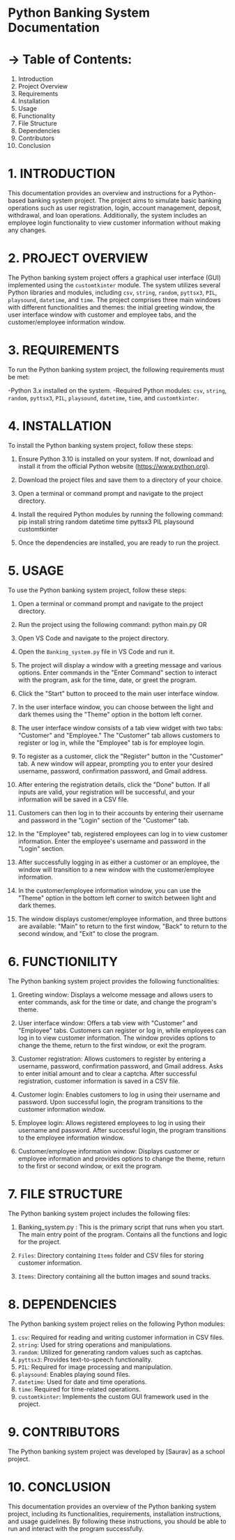 #                       Python Banking System Documentation


# ->  Table of Contents:

1. Introduction
2. Project Overview
3. Requirements
4. Installation
5. Usage
6. Functionality
7. File Structure
8. Dependencies
9. Contributors
10. Conclusion


#   1. INTRODUCTION
This documentation provides an overview and instructions for a Python-based banking system project. The project aims to simulate basic banking operations such as user registration, login, account management, deposit, withdrawal, and loan operations. Additionally, the system includes an employee login functionality to view customer information without making any changes.


#    2. PROJECT OVERVIEW
The Python banking system project offers a graphical user interface (GUI) implemented using the `customtkinter` module. The system utilizes several Python libraries and modules, including `csv`, `string`, `random`, `pyttsx3`, `PIL`, `playsound`, `datetime`, and `time`. The project comprises three main windows with different functionalities and themes: the initial greeting window, the user interface window with customer and employee tabs, and the customer/employee information window.


#     3. REQUIREMENTS
To run the Python banking system project, the following requirements must be met:

-Python 3.x installed on the system.
-Required Python modules: `csv`, `string`, `random`, `pyttsx3`, `PIL`, `playsound`, `datetime`, `time`, and `customtkinter`.


#      4. INSTALLATION
To install the Python banking system project, follow these steps:

1. Ensure Python 3.10 is installed on your system. If not, download and install it from the official Python website (https://www.python.org).

2. Download the project files and save them to a directory of your choice.

3. Open a terminal or command prompt and navigate to the project directory.

4. Install the required Python modules by running the following command:
    pip install string random datetime time pyttsx3 PIL playsound customtkinter

5. Once the dependencies are installed, you are ready to run the project.


#      5. USAGE
To use the Python banking system project, follow these steps:

1. Open a terminal or command prompt and navigate to the project directory.

2. Run the project using the following command:
    python main.py
            OR
1. Open VS Code and navigate to the project directory.

2. Open the `Banking_system.py` file in VS Code and run it.

3. The project will display a window with a greeting message and various options. Enter commands in the "Enter Command" section to interact with the program, ask for the time, date, or greet the program.

4. Click the "Start" button to proceed to the main user interface window.

5. In the user interface window, you can choose between the light and dark themes using the "Theme" option in the bottom left corner.

6. The user interface window consists of a tab view widget with two tabs: "Customer" and "Employee." The "Customer" tab allows customers to register or log in, while the "Employee" tab is for employee login.

7. To register as a customer, click the "Register" button in the "Customer" tab. A new window will appear, prompting you to enter your desired username, password, confirmation password, and Gmail address.

8. After entering the registration details, click the "Done" button. If all inputs are valid, your registration will be successful, and your information will be saved in a CSV file.

9. Customers can then log in to their accounts by entering their username and password in the "Login" section of the "Customer" tab.

10. In the "Employee" tab, registered employees can log in to view customer information. Enter the employee's username and password in the "Login" section.

11. After successfully logging in as either a customer or an employee, the window will transition to a new window with the customer/employee information.

12. In the customer/employee information window, you can use the "Theme" option in the bottom left corner to switch between light and dark themes.

13. The window displays customer/employee information, and three buttons are available: "Main" to return to the first window, "Back" to return to the second window, and "Exit" to close the program.


#      6. FUNCTIONILITY
The Python banking system project provides the following functionalities:

1. Greeting window: Displays a welcome message and allows users to enter commands, ask for the time or date, and change the program's theme.

2. User interface window: Offers a tab view with "Customer" and "Employee" tabs. Customers can register or log in, while employees can log in to view customer information. The window provides options to change the theme, return to the first window, or exit the program.

3. Customer registration: Allows customers to register by entering a username, password, confirmation password, and Gmail address. Asks to enter initial amount and to clear a captcha. After successful registration, customer information is saved in a CSV file.

4. Customer login: Enables customers to log in using their username and password. Upon successful login, the program transitions to the customer information window.

5. Employee login: Allows registered employees to log in using their username and password. After successful login, the program transitions to the employee information window.

6. Customer/employee information window: Displays customer or employee information and provides options to change the theme, return to the first or second window, or exit the program.

#      7. FILE STRUCTURE
The Python banking system project includes the following files:
1. Banking_system.py : This is the primary script that runs when you start. The main entry point of the program. Contains all the functions and logic for the project.

2. `Files`: Directory containing `Items` folder and CSV files for storing customer information.

3. `Items`: Directory containing all the button images and sound tracks.


#      8. DEPENDENCIES
The Python banking system project relies on the following Python modules:

1. `csv`: Required for reading and writing customer information in CSV files.
2. `string`: Used for string operations and manipulations.
3. `random`: Utilized for generating random values such as captchas.
4. `pyttsx3`: Provides text-to-speech functionality.
5. `PIL`: Required for image processing and manipulation.
6. `playsound`: Enables playing sound files.
7. `datetime`: Used for date and time operations.
8. `time`: Required for time-related operations.
9. `customtkinter`: Implements the custom GUI framework used in the project.

#      9. CONTRIBUTORS
The Python banking system project was developed by [Saurav] as a school project.

#      10. CONCLUSION
This documentation provides an overview of the Python banking system project, including its functionalities, requirements, installation instructions, and usage guidelines. By following these instructions, you should be able to run and interact with the program successfully.

